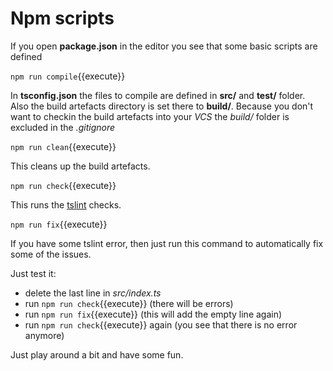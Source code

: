 # Npm scripts

If you open **package.json** in the editor you see that some basic scripts are defined

`npm run compile`{{execute}}

In **tsconfig.json** the files to compile are defined in **src/** and **test/** folder.
Also the build artefacts directory is set there to **build/**.
Because you don't want to checkin the build artefacts into your *VCS* the *build/*
folder is excluded in the *.gitignore*

`npm run clean`{{execute}}

This cleans up the build artefacts.

`npm run check`{{execute}}

This runs the
[tslint](
    https://www.npmjs.com/package/tslint)
checks.

`npm run fix`{{execute}}

If you have some tslint error, then just run this command to automatically
fix some of the issues.

Just test it:

- delete the last line in *src/index.ts*
- run `npm run check`{{execute}} (there will be errors)
- run `npm run fix`{{execute}} (this will add the empty line again)
- run `npm run check`{{execute}} again (you see that there is no error anymore)

Just play around a bit and have some fun.
